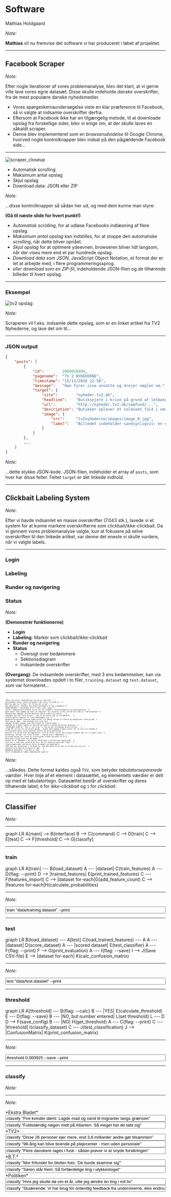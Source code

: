 <!-- .element: data-background-video="images/animations/particle.mov" data-background-video-loop="true" data-background-video-muted="true" -->
<br>

# Software

Mathias Holdgaard


*Note:*

**Mathias** vil nu fremvise det software vi har produceret i løbet af projektet.


--------------------------------------------------------------------------------
<!-- .element: data-background-image="images/facebook_scraper_screenshot.png" data-state="background-overlay" -->

## Facebook Scraper
<!-- .element: class="with-background center-text" -->


*Note:*

Efter nogle iterationer af vores problemanalyse, blev det klart, at vi gerne ville lave vores egne datasæt. Disse skulle indeholde *danske* overskrifter, fra de mest populære danske nyhedsmedier.

- Vores spørgeskemaundersøgelse viste en klar præference til Facebook, så vi valgte at indsamle overskrifter derfra.
- Eftersom at Facebook ikke har en tilgængelig metode, til at downloade opslag fra forskellige sider, blev vi enige om, at der skulle laves en såkaldt scraper.
- Denne blev implementeret som en *browserudvidelse* til Google Chrome, hvorved nogle kontrolknapper blev indsat på den pågældende Facebook side...


--------------------------------------------------------------------------------

![scraper_closeup](images/scraper_closeup.png)

- Automatisk scrolling              <!-- .element: class="fragment" data-fragment-index="1" -->
- Maksimum antal opslag             <!-- .element: class="fragment" data-fragment-index="2" -->
- Skjul opslag                      <!-- .element: class="fragment" data-fragment-index="3" -->
- Download data: JSON eller ZIP     <!-- .element: class="fragment" data-fragment-index="5" -->


*Note:*

...disse kontrolknapper så sådan her ud, og med dem kunne man styre:

**(Gå til næste slide for hvert punkt!)**
- *Automatisk scrolling*, for at udløse Facebooks indlæsning af flere opslag.
- *Maksimum antal opslag* kan indstilles, for at stoppe den automatiske scrolling, når dette bliver opnået.
- *Skjul opslag* for at optimere ydeevnen, browseren bliver lidt langsom, når der vises mere end et par hundrede opslag.
- *Download data som JSON*, JavaScript Object Notation, et format der er let at arbejde med, i flere programmeringssprog.
- *eller download som en ZIP-fil*, indeholdende JSON-filen og de tilhørende billeder til hvert opslag.


--------------------------------------------------------------------------------

### Eksempel
<!-- .element: class="center-text" -->

![tv2 opslag](images/tv2_opslag.png) <!-- .element: class="plain" width="50%" -->

*Note:*

Scraperen vil f.eks. indsamle dette opslag, som er en linket artikel fra TV2 Nyhederne, og lave det om til...

--------------------------------------------------------------------------------

### JSON output
<!-- .element: class="center-text" style="margin-top: 1em;" -->

```json
{
    "posts": [
        {
            "id":        2060028409,
            "pagename":  "TV 2 NYHEDERNE",
            "timestamp": "15/11/2018 22.50",
            "message":   "Han fyrer sine ansatte og drejer nøglen om.",
            "target": {
                "site":        "nyheder.tv2.dk",
                "headline":    "Butiksejere i krise på grund af letbanebyggeri...",
                "url":         "http://nyheder.tv2.dk/samfund/...",
                "description": "Butikker oplever et voldsomt fald i omsætningen...",
                "image": {
                    "src":     "tv2nyhederne/images/image_0.jpg",
                    "label":   "Billedet indeholder sandsynligvis: en eller flere..."
                }
            }
        },
        ...
    ]
}
```
<!-- .element: class="stretch" style="font-size: calc((25 / 0.6) * .01em);" -->

*Note:*

...dette stykke JSON-kode. JSON-filen, indeholder et array af `posts`, som hver har disse felter. Feltet `target` er det linkede indhold.

--------------------------------------------------------------------------------
<!-- .element: data-background-iframe="https://clickbait.dayenite.com" data-state="background-overlay" -->

## Clickbait Labeling System
<!-- .element: class="with-background center-text" -->


*Note:*

Efter vi havde indsamlet en masse overskrifter (7.043 stk.), lavede vi et system for at kunne markere overskrifterne som clickbait/ikke-clickbait. Da vi gennem vores problemanalyse valgte, kun at fokusere på selve overskriften til den linkede artikel, var denne det eneste vi skulle vurdere, når vi valgte labels.


--------------------------------------------------------------------------------
<!-- .element: data-background-iframe="https://clickbait.dayenite.com" data-background-interactive data-state="no-pointer-events" class="stretch" -->

### Login
<!-- .element: class="fragment current-visible with-background align-bottom-left" style="pointer-events: initial; cursor: pointer;" -->

### Labeling
<!-- .element: class="fragment current-visible with-background align-bottom-left" style="pointer-events: initial; cursor: pointer;" -->

### Runder og navigering
<!-- .element: class="fragment current-visible with-background align-bottom-left" style="pointer-events: initial; cursor: pointer;" -->

### Status
<!-- .element: class="fragment with-background align-bottom-left" style="pointer-events: initial; cursor: pointer;" -->


*Note:*

**(Demonstrér funktionerne)**

- **Login**
- **Labeling**: Markér som clickbait/ikke-clickbait
- **Runder og navigering**
- **Status**
  - Oversigt over bedømmere
  - Sektionsdiagram
  - Indsamlede overskrifter

**(Overgang)**: De indsamlede overskrifter, med 3 ens bedømmelser, kan via systemet downloades opdelt i to filer, `training.dataset` og `test.dataset`, som var formateret...


--------------------------------------------------------------------------------

<pre class="stretch no-scrollbars" style="font-size: calc((25 / 0.6) * .01em);"><code class="hljs nohighlight" data-trim data-noescape>
"Mens jeg skrev, handlede det kun om at overleve"	<span class="hljs-number">1</span>
Kunstmuseet Arken: Dansk Folkeparti går efter at skade os	<span class="hljs-number">0</span>
Netflix med nyt tiltag: "En farlig vej at gå"	<span class="hljs-number">1</span>
Nye datacentre i Danmark kan kræve hundredvis af nye vindmøller	<span class="hljs-number">0</span>
Fodbolddommer i karantæne efter "sten, saks, papir"	<span class="hljs-number">1</span>
Lektor: Uddannelsessystemet styres ud fra snobberi, mavefornemmelser og ønsketænkning	<span class="hljs-number">0</span>
Apps taler ikke sammen på tværs af regioner: Du risikerer at dø, selvom din nabo er "førstehjælper"	<span class="hljs-number">1</span>
Navneforbud ophævet: Britta Nielsens døtre sigtet for hæleri	<span class="hljs-number">0</span>
Sjældent syn ved flere kyster: - Der er en kvalm lugt af forrådnelse	<span class="hljs-number">1</span>
Tyrkisk politi opgiver at finde Khashoggis lig	<span class="hljs-number">0</span>
Danmarkshistoriens største roman bliver til teater drevet af vanvid og vælgelsind, blod og kød	<span class="hljs-number">1</span>
Stan Lee er død: - Han elskede alle sine fans	<span class="hljs-number">0</span>
Ydmyget Polman skammer sig: Det kræver en flaske vodka	<span class="hljs-number">1</span>
Fødende og nyfødte rammes af ekstrem personale-travlhed på Herlev Hospital	<span class="hljs-number">0</span>
"Sandheden øjeblik": Her er syv ting, vi ved om den foreløbige Brexit-aftale	<span class="hljs-number">1</span>
Trump får kritik for at aflyse besøg: - Kunne ikke engang trodse vejret for at vise sin respekt	<span class="hljs-number">0</span>
Professionel dansk atlet anholdt: Kvalte 16-årig bevidstløs	<span class="hljs-number">1</span>
Mureren fra Syrien blev boligplaceret: Fire år efter cykler han stadig forgæves med sit cv under armen	<span class="hljs-number">0</span>
Afsløring: Skrider fra "Love Island" - tog på druk i København	<span class="hljs-number">1</span>
25-årige Gustav har tjent 11,4 milliarder kroner på under ét år	<span class="hljs-number">0</span>
Politiker rystet over syn på gaden	<span class="hljs-number">1</span>
Mindst 44 er omkommet i de værste skovbrande i Californien nogensinde	<span class="hljs-number">0</span>
Folk var i chok over juletræ på torv: Nu vil dansk by gøre det "igen"	<span class="hljs-number">1</span>
Flygtningekvinder aktiveres halvt så meget som mandlige	<span class="hljs-number">0</span>
"Når man har diskuteret i så mange år, kan man godt blive træt af at høre på sig selv"	<span class="hljs-number">1</span>
Skuespilleren Morten Grunwald er død	<span class="hljs-number">0</span>
Megaband genopstår: Tror det er løgn	<span class="hljs-number">1</span>
Stort strømnedbrud lammer københavnsk bydel	<span class="hljs-number">0</span>
</code></pre>

*Note:*

...således. Dette format kaldes også `TSV`, som betyder *tabulatorseparerede værdier*. Hver linje af et element i datasættet, og elementets værdier er delt op med et tabulatortegn. Datasættet består af overskrifter og deres tilhørende label; `0` for *ikke-clickbait* og `1` for *clickbait*.

--------------------------------------------------------------------------------
<!-- .element: data-background-image="images/sourcecode.jpg" -->

## Classifier
<!-- .element: class="with-background center-text" -->


*Note:*



--------------------------------------------------------------------------------

<div class="mermaid-lazy">
graph LR
A[main] --> B(interface)
B --> C(command)
C --> D[train]
C --> E[test]
C --> F[threshold]
C --> G[classify]
</div>

--------------------------------------------------------------------------------

### train
<!-- .element: class="center-text" -->

<div class="mermaid-lazy">
graph LR
A[train] --- B(load_dataset)
A --- |dataset| C(train_features)
A --- D{flag: --print}
D --> |trained_features| E(print_trained_features)
C --- F(features_import)
C --> |dataset for-each|G(add_feature_count)
C --> |features for-each|H(calculate_probabilities)
</div>

--------------------------------------------------------------------------------


*Note:*

<input value="train &quot;data/training.dataset&quot; --print" style="width: 100%;" onfocus="this.select();navigator.clipboard.writeText(this.value)">

--------------------------------------------------------------------------------

### test
<!-- .element: class="center-text" -->

<div class="mermaid-lazy">
graph LR
B(load_dataset) --- A[test]
C(load_trained_features) --- A
A --- |dataset| D(score_dataset)
A --- |scored dataset| E(test_classifier)
A --- F{flag: --print}
F --> G(print_evaluation)
A --- I{flag: --save}
I --> J(Save CSV-file)
E --> |dataset for-each| K(calc_confusion_matrix)
</div>

--------------------------------------------------------------------------------


*Note:*

<input value="test &quot;data/test.dataset&quot; --print" style="width: 100%;" onfocus="this.select();navigator.clipboard.writeText(this.value)">

--------------------------------------------------------------------------------

### threshold
<!-- .element: class="center-text" -->

<div class="mermaid-lazy">
graph LR
A[threshold] --- B{flag: --calc}
B --- |YES| E(calculate_threshold)
E --- D{flag: --save}
B --- |NO, but number entered| L(set threshold)
L --- D
D --> F(save_config)
B --- |NO| H(get_threshold)
A --- C{flag: --print}
C --- |threshold| I(classify_dataset)
C --- J(test_classification)
J --> |ConfusionMatrix| K(print_confusion_matrix)
</div>

--------------------------------------------------------------------------------


*Note:*

<input value="threshold 0.000925 --save --print" style="width: 100%;" onfocus="this.select();navigator.clipboard.writeText(this.value)">

--------------------------------------------------------------------------------

### classify
<!-- .element: class="center-text" -->

*Note:*

--------------------------------------------------------------------------------


*Note:*

<div>
    *Ekstra Bladet*
    <input value="classify &quot;Fire kvinder dømt: Lagde mad og vand til migranter langs grænsen&quot;" style="width: 100%;" onfocus="this.select();navigator.clipboard.writeText(this.value)">
    <input value="classify &quot;Fuldstændig nøgen midt på Atlanten: Så meget har de tabt sig&quot;" style="width: 100%;" onfocus="this.select();navigator.clipboard.writeText(this.value)">
    *TV2*
    <input value="classify &quot;Disse 26 personer ejer mere, end 3,8 milliarder andre gør tilsammen&quot;" style="width: 100%;" onfocus="this.select();navigator.clipboard.writeText(this.value)">
    <input value="classify &quot;98-årig kan blive boende på plejecenter - men uden personale&quot;" style="width: 100%;" onfocus="this.select();navigator.clipboard.writeText(this.value)">
    <input value="classify &quot;Flere danskere tages i fusk - sådan prøver vi at snyde forsikringen&quot;" style="width: 100%;" onfocus="this.select();navigator.clipboard.writeText(this.value)">
    *B.T.*
    <input value="classify &quot;Mor frifundet for blotter-foto: 'De burde skamme sig'&quot;" style="width: 100%;" onfocus="this.select();navigator.clipboard.writeText(this.value)">
    <input value="classify &quot;Søren står frem: Så forfærdelige ting i ulykkestoget&quot;" style="width: 100%;" onfocus="this.select();navigator.clipboard.writeText(this.value)">
    *Politiken*
    <input value="classify &quot;Hvis jeg skulle dø om et år, ville jeg ændre én ting i mit liv&quot;" style="width: 100%;" onfocus="this.select();navigator.clipboard.writeText(this.value)">
    <input value="classify &quot;Studerende: Vi har brug for ordentlig feedback fra underviserne, ikke endnu en karakterskala&quot;" style="width: 100%;" onfocus="this.select();navigator.clipboard.writeText(this.value)">
</div>